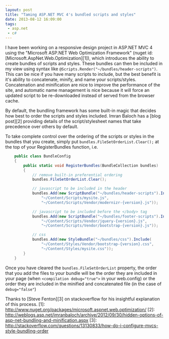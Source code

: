 ```yaml
---
layout: post
title: "Taming ASP.NET MVC 4's bundled scripts and styles"
date: 2013-08-12 16:09:00
tags:
 - asp.net
 - c#
---
```


I have been working on a responsive design project in ASP.NET MVC 4 using the "Microsoft ASP.NET Web Optimization Framework" (nuget id: [Microsoft.AspNet.Web.Optimization][1]), which introduces the ability to create bundles of scripts and styles.  These bundles can then be included in my view using syntax like `@Scripts.Render("~/bundles/header-scripts")`.  This can be nice if you have many scripts to include, but the best benefit is it's ability to concatenate, minify, and name your scripts/styles.  Concatenation and minification are nice to improve the performance of the site, and automatic name management is nice because it will force an updated script to be re-downloaded instead of served from the browser cache.

By default, the bundling framework has some built-in magic that decides how best to order the scripts and styles included.  Imran Baloch has a [blog post][2] providing details of the script/stylesheet names that take precedence over others by default.

To take complete control over the ordering of the scripts or styles in the bundles that you create, simply put `bundles.FileSetOrderList.Clear();` at the top of your RegisterBundles function, i.e.

```c#
    public class BundleConfig
    {
        public static void RegisterBundles(BundleCollection bundles)
        {
            // remove built-in preferential ordering
            bundles.FileSetOrderList.Clear();

            // javascript to be included in the header
            bundles.Add(new ScriptBundle("~/bundles/header-scripts").Include(     
                "~/Content/Scripts/mysite.js",
                "~/Content/Scripts/Vendor/modernizr-{version}.js"));

            // javascript to be included before the </body> tag
            bundles.Add(new ScriptBundle("~/bundles/footer-scripts").Include(
                "~/Content/Scripts/Vendor/jquery-{version}.js",
                "~/Content/Scripts/Vendor/bootstrap-{version}.js"));

            // css
            bundles.Add(new StyleBundle("~/bundles/css").Include(
                "~/Content/Styles/Vendor/bootstrap-{version}.css",
                "~/Content/Styles/mysite.css"));
        }
    }
```
Once you have cleared the `bundles.FileSetOrderList` property, the order that you add the files to your bundle will be the order they are included in your page (when `<compilation debug="true">` in your web.config) or the order they are included in the minified and concatenated file (in the case of `debug="false"`)

Thanks to [Steve Fenton][3] on stackoverflow for his insightful explanation of this process.
[1]: http://www.nuget.org/packages/microsoft.aspnet.web.optimization/
[2]: http://weblogs.asp.net/imranbaloch/archive/2012/09/30/hidden-options-of-asp-net-bundling-and-minification.aspx
[3]: http://stackoverflow.com/questions/13130833/how-do-i-configure-mvcs-style-bundling-order
